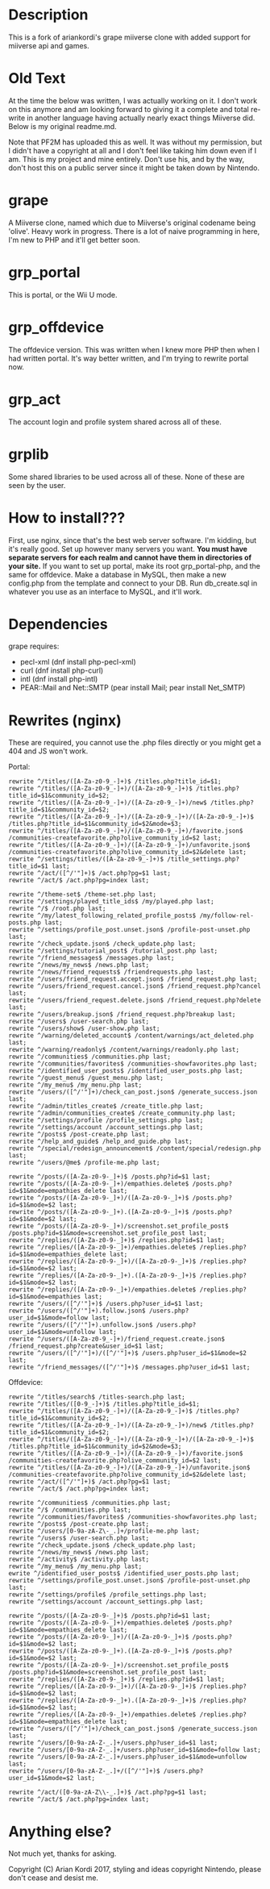 # Description #
This is a fork of ariankordi's grape miiverse clone with added support for miiverse api and games.


# Old Text #
At the time the below was written, I was actually working on it. I don't work on this anymore and am looking forward to giving it a complete and total re-write in another language having actually nearly exact things Miiverse did. Below is my original readme.md.

Note that PF2M has uploaded this as well. It was without my permission, but I didn't have a copyright at all and I don't feel like taking him down even if I am. This is my project and mine entirely. Don't use his, and by the way, don't host this on a public server since it might be taken down by Nintendo.

# grape #
A Miiverse clone, named which due to Miiverse's original codename being 'olive'.
Heavy work in progress.
There is a lot of naive programming in here, I'm new to PHP and it'll get better soon.

# grp_portal #
This is portal, or the Wii U mode.
# grp_offdevice #
The offdevice version. This was written when I knew more PHP then when I had written portal. It's way better written, and I'm trying to rewrite portal now.
# grp_act #
The account login and profile system shared across all of these.

# grplib #
Some shared libraries to be used across all of these. None of these are seen by the user.

# How to install??? #
First, use nginx, since that's the best web server software. I'm kidding, but it's really good.
Set up however many servers you want. **You must have separate servers for each realm and cannot have them in directories of your site.**
If you want to set up portal, make its root grp\_portal-php, and the same for offdevice.
Make a database in MySQL, then make a new config.php from the template and connect to your DB.
Run db\_create.sql in whatever you use as an interface to MySQL, and it'll work.

# Dependencies #
grape requires:
* pecl-xml (dnf install php-pecl-xml)
* curl (dnf install php-curl)
* intl (dnf install php-intl)
* PEAR::Mail and Net::SMTP (pear install Mail; pear install Net_SMTP)

# Rewrites (nginx) #
These are required, you cannot use the .php files directly or you might get a 404 and JS won't work.

Portal: 

	rewrite ^/titles/([A-Za-z0-9_-]+)$ /titles.php?title_id=$1;
	rewrite ^/titles/([A-Za-z0-9_-]+)/([A-Za-z0-9_-]+)$ /titles.php?title_id=$1&community_id=$2;
	rewrite ^/titles/([A-Za-z0-9_-]+)/([A-Za-z0-9_-]+)/new$ /titles.php?title_id=$1&community_id=$2;
	rewrite ^/titles/([A-Za-z0-9_-]+)/([A-Za-z0-9_-]+)/([A-Za-z0-9_-]+)$ /titles.php?title_id=$1&community_id=$2&mode=$3;
	rewrite ^/titles/([A-Za-z0-9_-]+)/([A-Za-z0-9_-]+)/favorite.json$ /communities-createfavorite.php?olive_community_id=$2 last;
	rewrite ^/titles/([A-Za-z0-9_-]+)/([A-Za-z0-9_-]+)/unfavorite.json$ /communities-createfavorite.php?olive_community_id=$2&delete last;
	rewrite ^/settings/titles/([A-Za-z0-9_-]+)$ /title_settings.php?title_id=$1 last;
	rewrite ^/act/([^/'"]+)$ /act.php?pg=$1 last;
	rewrite ^/act/$ /act.php?pg=index last;
	
	rewrite ^/theme-set$ /theme-set.php last;
	rewrite ^/settings/played_title_ids$ /my/played.php last;
	rewrite ^/$ /root.php last;
	rewrite ^/my/latest_following_related_profile_posts$ /my/follow-rel-posts.php last;
	rewrite ^/settings/profile_post.unset.json$ /profile-post-unset.php last;
	rewrite ^/check_update.json$ /check_update.php last;
	rewrite ^/settings/tutorial_post$ /tutorial_post.php last;
	rewrite ^/friend_messages$ /messages.php last;
	rewrite ^/news/my_news$ /news.php last;
	rewrite ^/news/friend_requests$ /friendrequests.php last;
	rewrite ^/users/friend_request.accept.json$ /friend_request.php last;
	rewrite ^/users/friend_request.cancel.json$ /friend_request.php?cancel last;
	rewrite ^/users/friend_request.delete.json$ /friend_request.php?delete last;
	rewrite ^/users/breakup.json$ /friend_request.php?breakup last;
	rewrite ^/users$ /user-search.php last;
	rewrite ^/users/show$ /user-show.php last;
	rewrite ^/warning/deleted_account$ /content/warnings/act_deleted.php last;
	rewrite ^/warning/readonly$ /content/warnings/readonly.php last;
	rewrite ^/communities$ /communities.php last;
	rewrite ^/communities/favorites$ /communities-showfavorites.php last;
	rewrite ^/identified_user_posts$ /identified_user_posts.php last;
	rewrite ^/guest_menu$ /guest_menu.php last;
	rewrite ^/my_menu$ /my_menu.php last;
	rewrite ^/users/([^/'"]+)/check_can_post.json$ /generate_success.json last;
	rewrite ^/admin/titles_create$ /create_title.php last;
	rewrite ^/admin/communities_create$ /create_community.php last;
	rewrite ^/settings/profile /profile_settings.php last;
	rewrite ^/settings/account /account_settings.php last;
	rewrite ^/posts$ /post-create.php last;
	rewrite ^/help_and_guide$ /help_and_guide.php last;
	rewrite ^/special/redesign_announcement$ /content/special/redesign.php last;
	rewrite ^/users/@me$ /profile-me.php last;
	
	rewrite ^/posts/([A-Za-z0-9-_]+)$ /posts.php?id=$1 last;
	rewrite ^/posts/([A-Za-z0-9-_]+)/empathies.delete$ /posts.php?id=$1&mode=empathies_delete last;
	rewrite ^/posts/([A-Za-z0-9-_]+)/([A-Za-z0-9-_]+)$ /posts.php?id=$1&mode=$2 last;
	rewrite ^/posts/([A-Za-z0-9-_]+).([A-Za-z0-9-_]+)$ /posts.php?id=$1&mode=$2 last;
	rewrite ^/posts/([A-Za-z0-9-_]+)/screenshot.set_profile_post$ /posts.php?id=$1&mode=screenshot.set_profile_post last;
	rewrite ^/replies/([A-Za-z0-9-_]+)$ /replies.php?id=$1 last;
	rewrite ^/replies/([A-Za-z0-9-_]+)/empathies.delete$ /replies.php?id=$1&mode=empathies_delete last;
	rewrite ^/replies/([A-Za-z0-9-_]+)/([A-Za-z0-9-_]+)$ /replies.php?id=$1&mode=$2 last;
	rewrite ^/replies/([A-Za-z0-9-_]+).([A-Za-z0-9-_]+)$ /replies.php?id=$1&mode=$2 last;
	rewrite ^/replies/([A-Za-z0-9-_]+)/empathies.delete$ /replies.php?id=$1&mode=empathies last;
	rewrite ^/users/([^/'"]+)$ /users.php?user_id=$1 last;
	rewrite ^/users/([^/'"]+).follow.json$ /users.php?user_id=$1&mode=follow last;
	rewrite ^/users/([^/'"]+).unfollow.json$ /users.php?user_id=$1&mode=unfollow last;
	rewrite ^/users/([A-Za-z0-9_-]+)/friend_request.create.json$ /friend_request.php?create&user_id=$1 last;
	rewrite ^/users/([^/'"]+)/([^/'"]+)$ /users.php?user_id=$1&mode=$2 last;
	rewrite ^/friend_messages/([^/'"]+)$ /messages.php?user_id=$1 last;
	
Offdevice:

	rewrite ^/titles/search$ /titles-search.php last;
	rewrite ^/titles/([0-9_-]+)$ /titles.php?title_id=$1;
	rewrite ^/titles/([A-Za-z0-9_-]+)/([A-Za-z0-9_-]+)$ /titles.php?title_id=$1&community_id=$2;
	rewrite ^/titles/([A-Za-z0-9_-]+)/([A-Za-z0-9_-]+)/new$ /titles.php?title_id=$1&community_id=$2;
	rewrite ^/titles/([A-Za-z0-9_-]+)/([A-Za-z0-9_-]+)/([A-Za-z0-9_-]+)$ /titles.php?title_id=$1&community_id=$2&mode=$3;
	rewrite ^/titles/([A-Za-z0-9_-]+)/([A-Za-z0-9_-]+)/favorite.json$ /communities-createfavorite.php?olive_community_id=$2 last;
	rewrite ^/titles/([A-Za-z0-9_-]+)/([A-Za-z0-9_-]+)/unfavorite.json$ /communities-createfavorite.php?olive_community_id=$2&delete last;
	rewrite ^/act/([^/'"]+)$ /act.php?pg=$1 last;
	rewrite ^/act/$ /act.php?pg=index last;
	
	rewrite ^/communities$ /communities.php last;
	rewrite ^/$ /communities.php last;
	rewrite ^/communities/favorites$ /communities-showfavorites.php last;
	rewrite ^/posts$ /post-create.php last;
	rewrite ^/users/[0-9a-zA-Z\-_.]+/profile-me.php last;
	rewrite ^/users$ /user-search.php last;
	rewrite ^/check_update.json$ /check_update.php last;
	rewrite ^/news/my_news$ /news.php last;
	rewrite ^/activity$ /activity.php last;
	rewrite ^/my_menu$ /my_menu.php last;
	ewrite ^/identified_user_posts$ /identified_user_posts.php last;
	rewrite ^/settings/profile_post.unset.json$ /profile-post-unset.php last;
	rewrite ^/settings/profile$ /profile_settings.php last;
	rewrite ^/settings/account /account_settings.php last;
	
	rewrite ^/posts/([A-Za-z0-9-_]+)$ /posts.php?id=$1 last;
	rewrite ^/posts/([A-Za-z0-9-_]+)/empathies.delete$ /posts.php?id=$1&mode=empathies_delete last;
	rewrite ^/posts/([A-Za-z0-9-_]+)/([A-Za-z0-9-_]+)$ /posts.php?id=$1&mode=$2 last;
	rewrite ^/posts/([A-Za-z0-9-_]+).([A-Za-z0-9-_]+)$ /posts.php?id=$1&mode=$2 last;
	rewrite ^/posts/([A-Za-z0-9-_]+)/screenshot.set_profile_post$ /posts.php?id=$1&mode=screenshot.set_profile_post last;
	rewrite ^/replies/([A-Za-z0-9-_]+)$ /replies.php?id=$1 last;
	rewrite ^/replies/([A-Za-z0-9-_]+)/([A-Za-z0-9-_]+)$ /replies.php?id=$1&mode=$2 last;
	rewrite ^/replies/([A-Za-z0-9-_]+).([A-Za-z0-9-_]+)$ /replies.php?id=$1&mode=$2 last;
	rewrite ^/replies/([A-Za-z0-9-_]+)/empathies.delete$ /replies.php?id=$1&mode=empathies_delete last;
	rewrite ^/users/([^/'"]+)/check_can_post.json$ /generate_success.json last;
	rewrite ^/users/[0-9a-zA-Z-_.]+/users.php?user_id=$1 last;
	rewrite ^/users/[0-9a-zA-Z-_.]+/users.php?user_id=$1&mode=follow last;
	rewrite ^/users/[0-9a-zA-Z-_.]+/users.php?user_id=$1&mode=unfollow last;
	rewrite ^/users/[0-9a-zA-Z-_.]+/([^/'"]+)$ /users.php?user_id=$1&mode=$2 last;
	
	rewrite ^/act/([0-9a-zA-Z\\-_.]+)$ /act.php?pg=$1 last;
	rewrite ^/act/$ /act.php?pg=index last;

	
# Anything else? #
Not much yet, thanks for asking.

Copyright (C) Arian Kordi 2017, styling and ideas copyright Nintendo, please don't cease and desist me.
